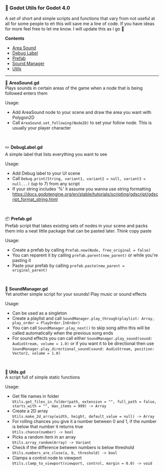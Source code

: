 ### 📜 Godot Utils for Godot 4.0
A set of short and simple scripts and functions that vary from not useful at all for some people to eh this will save me a line of code. If you have ideas for more feel free to let me know. I will update this as i go 🙂

**Contents**
- <a href=#areasound>Area Sound</a>
- <a href=#debuglabel>Debug Label</a>
- <a href=#prefab>Prefab</a>
- <a href=#soundmanager>Sound Manager</a>
- <a href=#utils>Utils</a>

---

🎵 <b id="areasound">AreaSound.gd</b>  
Plays sounds in certain areas of the game when a node that is being followed enters them

Usage:
- Add AreaSound node to your scene and draw the area you want with Polygon2D
- Call `AreaSound.set_following(Node2D)` to set your follow node. This is usually your player character

<br>

✏️ <b id="debuglabel">DebugLabel.gd</b>   
A simple label that lists everything you want to see

Usage:
- Add Debug label to your UI scene
- Call `Debug.print(String, variant1, variant2 = null, variant3 = null...)` (up to 7) from any script
- If your string includes '%' it assume you wanna use string formatting  
https://docs.godotengine.org/en/stable/tutorials/scripting/gdscript/gdscript_format_string.html

<br>

📦 <b id="prefab">Prefab.gd</b>  
Prefab script that takes existing sets of nodes in your scene and packs them into a neat little package that can be pasted later. Think copy paste

Usage:
- Create a prefab by calling `Prefab.new(Node, free_original = false)`
- You can reparent it by calling `prefab.parent(new_parent)` or while you're pasting it
- Paste your prefab by calling `prefab.paste(new_parent = original_parent)`

<br>

🎵 <b id="soundmanager">SoundManager.gd</b>  
Yet another simple script for your sounds! Play music or sound effects

Usage:
- Can be used as a singleton
- Create a playlist and call `SoundManager.play_through(playlist: Array, play_order = PlayOrder.InOrder)`
- You can call `SoundManager.play_next()` to skip song altho this will be called automatically when the previous song ends
- For sound effects you can call either `SoundManager.play_sound(sound: AudioStream, volume = 1.0)` or if you want it to be directional then use `SoundManager.play_directional_sound(sound: AudioStream, position: Vector2, volume = 1.0)`

<br>

🤷 <b id="utils">Utils.gd</b>  
A script full of simple static functions

Usage:
- Get file names in folder  
`Utils.get_files_in_folder(path, extension = "", full_path = false, starts_with = "", max_items = 999) -> Array`
- Create a 2D array  
`Utils.make_2d_array(width, height, default_value = null) -> Array`
- For rolling chances you give it a number between 0 and 1, if the number is below that number it returns true  
`Utils.chance(number) -> bool`
- Picks a random item in an array  
`Utils.array_random(Array) -> Variant`
- Check if the difference between numbers is below threshold  
`Utils.numbers_are_close(a, b, threshold) -> bool`
- Clamps a control node to viewport  
`Utils.clamp_to_viewport(viewport, control, margin = 0.0) -> void`

